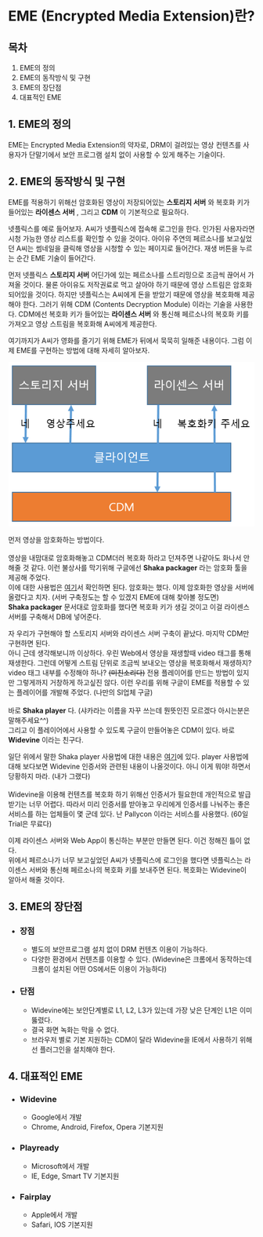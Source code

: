 # EME (Encrypted Media Extension)란?
## 목차
1. EME의 정의
2. EME의 동작방식 및 구현
3. EME의 장단점
4. 대표적인 EME

## 1. EME의 정의
EME는 Encrypted Media Extension의 약자로, DRM이 걸려있는 영상 컨텐츠를 사용자가 단말기에서 보안 프로그램 설치 없이 사용할 수 있게 해주는 기술이다.

## 2. EME의 동작방식 및 구현
EME를 적용하기 위해선 암호화된 영상이 저장되어있는 <strong>스토리지 서버</strong> 와 복호화 키가 들어있는 **라이센스 서버** , 그리고 **CDM** 이 기본적으로 필요하다.

넷플릭스를 예로 들어보자. A씨가 넷플릭스에 접속해 로그인을 한다. 인가된 사용자라면 시청 가능한 영상 리스트를 확인할 수 있을 것이다. 아이유 주연의 페르소나를 보고싶었던 A씨는 썸네일을 클릭해 영상을 시청할 수 있는 페이지로 들어간다. 재생 버튼을 누르는 순간 EME 기술이 들어간다.
    
먼저 넷플릭스 **스토리지 서버** 어딘가에 있는 페르소나를 스트리밍으로 조금씩 끊어서 가져올 것이다. 물론 아이유도 저작권료로 먹고 살아야 하기 때문에 영상 스트림은 암호화 되어있을 것이다. 하지만 넷플릭스는 A씨에게 돈을 받았기 때문에 영상을 복호화해 제공해야 한다. 그러기 위해 CDM (Contents Decryption Module) 이라는 기술을 사용한다. CDM에선 복호화 키가 들어있는 **라이센스 서버** 와 통신해 페르소나의 복호화 키를 가져오고 영상 스트림을 복호화해 A씨에게 제공한다.

여기까지가 A씨가 영화를 즐기기 위해 EME가 뒤에서 묵묵히 일해준 내용이다. 그럼 이제 EME를 구현하는 방법에 대해 자세히 알아보자.

<img src="EME.PNG">

먼저 영상을 암호화하는 방법이다. <br><br>
영상을 내맘대로 암호화해놓고 CDM더러 복호화 하라고 던져주면 나같아도 화나서 안해줄 것 같다. 이런 불상사를 막기위해 구글에선 **Shaka packager** 라는 암호화 툴을 제공해 주었다. <br>
이에 대한 사용법은 <a href="https://google.github.io/shaka-packager/html/">여기</a>서 확인하면 된다. 암호화는 했다. 이제 암호화한 영상을 서버에 올렸다고 치자. (서버 구축정도는 할 수 있겠지 EME에 대해 찾아볼 정도면) <br>
**Shaka packager** 문서대로 암호화를 했다면 복호화 키가 생길 것이고 이걸 라이센스 서버를 구축해서 DB에 넣어준다.

자 우리가 구현해야 할 스토리지 서버와 라이센스 서버 구축이 끝났다. 마지막 CDM만 구현하면 된다. <br>
아니 근데 생각해보니까 이상하다. 우린 Web에서 영상을 재생할때 video 태그를 통해 재생한다. 그런데 어떻게 스트림 단위로 조금씩 보내오는 영상을 복호화해서 재생하지? <br>
video 태그 내부를 수정해야 하나? ~~(미친소리다)~~ 전용 플레이어를 만드는 방법이 있지만 그렇게까지 거창하게 하고싶진 않다. 이런 우리를 위해 구글이 EME를 적용할 수 있는 플레이어를 개발해 주었다. (나만의 SI업체 구글) <br><br>
바로 **Shaka player** 다. (샤카라는 이름을 자꾸 쓰는데 뭔뜻인진 모르겠다 아시는분은 말해주세요^^) <br>
그리고 이 플레이어에서 사용할 수 있도록 구글이 만들어놓은 CDM이 있다. 바로 **Widevine** 이라는 친구다.

일단 위에서 말한 Shaka player 사용법에 대한 내용은 <a href="https://shaka-player-demo.appspot.com/docs/api/tutorial-welcome.html">여기</a>에 있다. player 사용법에 대해 보다보면 Widevine 인증서와 관련된 내용이 나올것이다. 아니 이게 뭐야! 하면서 당황하지 마라. (내가 그랬다)<br><br>
Widevine을 이용해 컨텐츠를 복호화 하기 위해선 인증서가 필요한데 개인적으로 발급받기는 너무 어렵다. 따라서 미리 인증서를 받아놓고 우리에게 인증서를 나눠주는 좋은 서비스를 하는 업체들이 몇 군데 있다. 난 Pallycon 이라는 서비스를 사용했다. (60일 Trial은 무료다)

이제 라이센스 서버와 Web App이 통신하는 부분만 만들면 된다. 이건 정해진 틀이 없다. <br>
위에서 페르소나가 너무 보고싶었던 A씨가 넷플릭스에 로그인을 했다면 넷플릭스는 라이센스 서버와 통신해 페르소나의 복호화 키를 보내주면 된다. 복호화는 Widevine이 알아서 해줄 것이다.


## 3. EME의 장단점
* ### 장점
    * 별도의 보안프로그램 설치 없이 DRM 컨텐츠 이용이 가능하다.
    * 다양한 환경에서 컨텐츠를 이용할 수 있다. (Widevine은 크롬에서 동작하는데 크롬이 설치된 어떤 OS에서든 이용이 가능하다)
* ### 단점
    * Widevine에는 보안단계별로 L1, L2, L3가 있는데 가장 낮은 단계인 L1은 이미 뚫렸다.
    * 결국 화면 녹화는 막을 수 없다.
    * 브라우저 별로 기본 지원하는 CDM이 달라 Widevine을 IE에서 사용하기 위해선 플러그인을 설치해야 한다.


## 4. 대표적인 EME
* ### Widevine
    * Google에서 개발
    * Chrome, Android, Firefox, Opera 기본지원
* ### Playready
    * Microsoft에서 개발
    * IE, Edge, Smart TV 기본지원
* ### Fairplay
    * Apple에서 개발
    * Safari, IOS 기본지원
